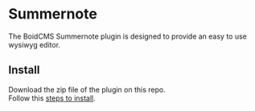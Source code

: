 # Summernote
The BoidCMS Summernote plugin is designed to provide an easy to use wysiwyg editor.

## Install
Download the zip file of the plugin on this repo.     
Follow this [steps to install](https://boidcms.github.io/#/plugins/).


